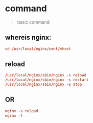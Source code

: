 # command
> basic command

## whereis nginx:
```conf
cd /usr/local/nginx/conf/vhost
```

## reload
```conf
/usr/local/nginx/sbin/nginx -s reload
/usr/local/nginx/sbin/nginx -s restart
/usr/local/nginx/sbin/nginx -s stop
```

## OR
```conf
nginx -s reload
nginx -t
```